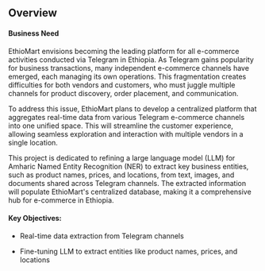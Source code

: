 ## Overview

#### Business Need

EthioMart envisions becoming the leading platform for all e-commerce activities conducted via Telegram in Ethiopia. As Telegram gains popularity for business transactions, many independent e-commerce channels have emerged, each managing its own operations. This fragmentation creates difficulties for both vendors and customers, who must juggle multiple channels for product discovery, order placement, and communication.

To address this issue, EthioMart plans to develop a centralized platform that aggregates real-time data from various Telegram e-commerce channels into one unified space. This will streamline the customer experience, allowing seamless exploration and interaction with multiple vendors in a single location.

This project is dedicated to refining a large language model (LLM) for Amharic Named Entity Recognition (NER) to extract key business entities, such as product names, prices, and locations, from text, images, and documents shared across Telegram channels. The extracted information will populate EthioMart's centralized database, making it a comprehensive hub for e-commerce in Ethiopia.

#### Key Objectives:

- Real-time data extraction from Telegram channels

- Fine-tuning LLM to extract entities like product names, prices, 
and locations